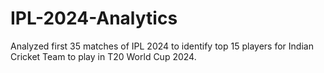 # IPL-2024-Analytics
Analyzed first 35 matches of IPL 2024 to identify top 15 players for Indian Cricket Team to play in T20 World Cup 2024.

